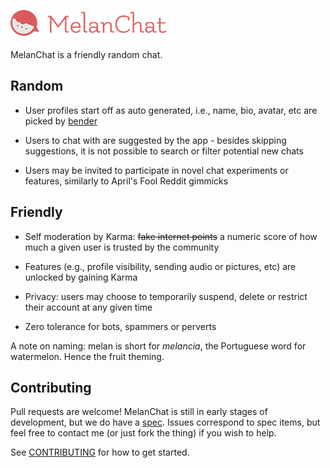 ![logo](src/Client/media/logo.png)

MelanChat is a friendly random chat.

## Random

* User profiles start off as auto generated, i.e., name, bio, avatar, etc are picked by [bender](https://github.com/easafe/bender)

* Users to chat with are suggested by the app - besides skipping suggestions, it is not possible to search or filter potential new chats

* Users may be invited to participate in novel chat experiments or features, similarly to April's Fool Reddit gimmicks

## Friendly

* Self moderation by Karma: ~~fake internet points~~ a numeric score of how much a given user is trusted by the community

* Features (e.g., profile visibility, sending audio or pictures, etc) are unlocked by gaining Karma

* Privacy: users may choose to temporarily suspend, delete or restrict their account at any given time

* Zero tolerance for bots, spammers or perverts

A note on naming: melan is short for _melancia_, the Portuguese word for watermelon. Hence the fruit theming.

## Contributing

Pull requests are welcome! MelanChat is still in early stages of development, but we do have a [spec](docs/README.md). Issues correspond to spec items, but feel free to contact me (or just fork the thing) if you wish to help.

See [CONTRIBUTING](CONTRIBUTING.md) for how to get started.
